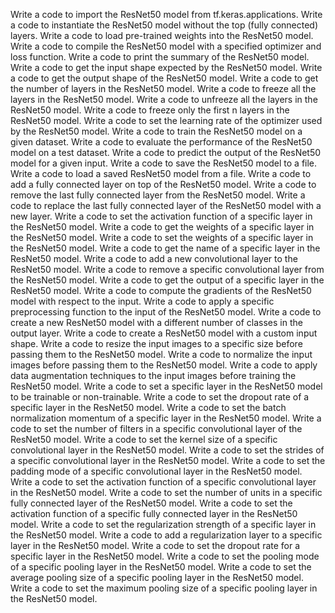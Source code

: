 Write a code to import the ResNet50 model from tf.keras.applications.
Write a code to instantiate the ResNet50 model without the top (fully connected) layers.
Write a code to load pre-trained weights into the ResNet50 model.
Write a code to compile the ResNet50 model with a specified optimizer and loss function.
Write a code to print the summary of the ResNet50 model.
Write a code to get the input shape expected by the ResNet50 model.
Write a code to get the output shape of the ResNet50 model.
Write a code to get the number of layers in the ResNet50 model.
Write a code to freeze all the layers in the ResNet50 model.
Write a code to unfreeze all the layers in the ResNet50 model.
Write a code to freeze only the first n layers in the ResNet50 model.
Write a code to set the learning rate of the optimizer used by the ResNet50 model.
Write a code to train the ResNet50 model on a given dataset.
Write a code to evaluate the performance of the ResNet50 model on a test dataset.
Write a code to predict the output of the ResNet50 model for a given input.
Write a code to save the ResNet50 model to a file.
Write a code to load a saved ResNet50 model from a file.
Write a code to add a fully connected layer on top of the ResNet50 model.
Write a code to remove the last fully connected layer from the ResNet50 model.
Write a code to replace the last fully connected layer of the ResNet50 model with a new layer.
Write a code to set the activation function of a specific layer in the ResNet50 model.
Write a code to get the weights of a specific layer in the ResNet50 model.
Write a code to set the weights of a specific layer in the ResNet50 model.
Write a code to get the name of a specific layer in the ResNet50 model.
Write a code to add a new convolutional layer to the ResNet50 model.
Write a code to remove a specific convolutional layer from the ResNet50 model.
Write a code to get the output of a specific layer in the ResNet50 model.
Write a code to compute the gradients of the ResNet50 model with respect to the input.
Write a code to apply a specific preprocessing function to the input of the ResNet50 model.
Write a code to create a new ResNet50 model with a different number of classes in the output layer.
Write a code to create a ResNet50 model with a custom input shape.
Write a code to resize the input images to a specific size before passing them to the ResNet50 model.
Write a code to normalize the input images before passing them to the ResNet50 model.
Write a code to apply data augmentation techniques to the input images before training the ResNet50 model.
Write a code to set a specific layer in the ResNet50 model to be trainable or non-trainable.
Write a code to set the dropout rate of a specific layer in the ResNet50 model.
Write a code to set the batch normalization momentum of a specific layer in the ResNet50 model.
Write a code to set the number of filters in a specific convolutional layer of the ResNet50 model.
Write a code to set the kernel size of a specific convolutional layer in the ResNet50 model.
Write a code to set the strides of a specific convolutional layer in the ResNet50 model.
Write a code to set the padding mode of a specific convolutional layer in the ResNet50 model.
Write a code to set the activation function of a specific convolutional layer in the ResNet50 model.
Write a code to set the number of units in a specific fully connected layer of the ResNet50 model.
Write a code to set the activation function of a specific fully connected layer in the ResNet50 model.
Write a code to set the regularization strength of a specific layer in the ResNet50 model.
Write a code to add a regularization layer to a specific layer in the ResNet50 model.
Write a code to set the dropout rate for a specific layer in the ResNet50 model.
Write a code to set the pooling mode of a specific pooling layer in the ResNet50 model.
Write a code to set the average pooling size of a specific pooling layer in the ResNet50 model.
Write a code to set the maximum pooling size of a specific pooling layer in the ResNet50 model.